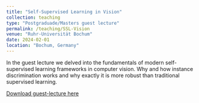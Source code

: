 ```yaml
---
title: "Self-Supervised Learning in Vision"
collection: teaching
type: "Postgraduade/Masters guest lecture"
permalink: /teaching/SSL-Vision
venue: "Ruhr-Universität Bochum"
date: 2024-02-01
location: "Bochum, Germany"
---
```


In the guest lecture we delved into the fundamentals of modern self-supervised learning frameworks in computer vision. Why and how instance discrimination works and why exactly it is more robust than traditional supervised learning. 

[Download guest-lecture here](http://ezarbali.github.io/files/SSL_Lecture_2024_Zarbali.pdf)

